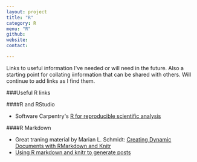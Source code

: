 ```yaml
---
layout: project
title: "R"
category: R
menu: "R"
github:
website:
contact:

---
```


Links to useful information I've needed or will need in the future. Also a starting point for collating iinformation that can be shared with others. Will continue to add links as I find them. 

###Useful R links

####R and RStudio

- Software Carpentry's [R for reproducible scientific analysis](http://swcarpentry.github.io/r-novice-gapminder/)

####R Markdown

- Great traning material by Marian L. Schmidt: [Creating Dynamic Documents with RMarkdown and Knitr](http://rpubs.com/marschmi/RMarkdown)
- [Using R markdown and knitr to generate posts](http://nicolewhite.github.io/2015/02/07/r-blogging-with-rmarkdown-knitr-jekyll.html)

